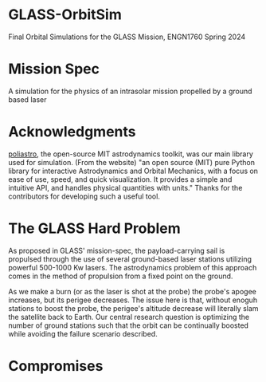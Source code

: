 # GLASS-OrbitSim
Final Orbital Simulations for the GLASS Mission, ENGN1760 Spring 2024

# Mission Spec
A simulation for the physics of an intrasolar mission propelled by a ground based laser

# Acknowledgments
[poliastro](https://docs.poliastro.space/en/stable/index.html), the open-source MIT astrodynamics toolkit, was our main library used for simulation. (From the website) "an open source (MIT) pure Python library for interactive Astrodynamics and Orbital Mechanics, with a focus on ease of use, speed, and quick visualization. It provides a simple and intuitive API, and handles physical quantities with units." Thanks for the contributors for developing such a useful tool.

# The GLASS Hard Problem
As proposed in GLASS' mission-spec, the payload-carrying sail is propulsed through the use of several ground-based laser stations utilizing powerful 500-1000 Kw lasers. The astrodynamics problem of this approach comes in the method of propulsion from a fixed point on the ground.

As we make a burn (or as the laser is shot at the probe) the probe's apogee increases, but its perigee decreases. The issue here is that, without enoguh stations to boost the probe, the perigee's altitude decrease will literally slam the satellite back to Earth. Our central research question is optimizing the number of ground stations such that the orbit can be continually boosted while avoiding the failure scenario described. 

# Compromises
<!-- TODO: Fill in info about prograde compromise burn -->


